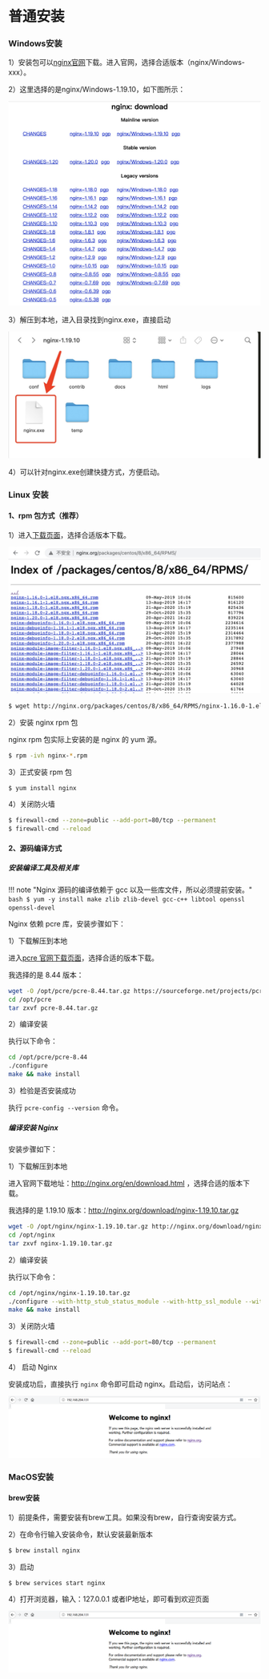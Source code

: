 # 普通安装

### Windows安装

1）安装包可以[nginx官网](https://nginx.org/en/download.html)下载。进入官网，选择合适版本（nginx/Windows-xxx）。


2）这里选择的是nginx/Windows-1.19.10，如下图所示：

![nginx-windows.jpg](images/nginx-windows.jpg)


3）解压到本地，进入目录找到nginx.exe，直接启动

![nginx-windows-2.jpg](images/nginx-windows-2.jpg)


4）可以针对nginx.exe创建快捷方式，方便启动。


### Linux 安装

#### 1、rpm 包方式（推荐）

1）进入[下载页面](http://nginx.org/packages/)，选择合适版本下载。

![nginx-windows.jpg](images/nginx-linux.jpg)

```bash
$ wget http://nginx.org/packages/centos/8/x86_64/RPMS/nginx-1.16.0-1.el8.ngx.x86_64.rpm  
```


2）安装 nginx rpm 包

nginx rpm 包实际上安装的是 nginx 的 yum 源。

```bash
$ rpm -ivh nginx-*.rpm
```


3）正式安装 rpm 包

```bash
$ yum install nginx
```


4）关闭防火墙

```bash
$ firewall-cmd --zone=public --add-port=80/tcp --permanent
$ firewall-cmd --reload
```


#### 2、源码编译方式

##### 安装编译工具及相关库

!!! note "Nginx 源码的编译依赖于 gcc 以及一些库文件，所以必须提前安装。"
    ```bash
        $ yum -y install make zlib zlib-devel gcc-c++ libtool openssl openssl-devel
    ```


Nginx 依赖 pcre 库，安装步骤如下：

1）下载解压到本地

进入[pcre 官网下载页面](https://sourceforge.net/projects/pcre/files/pcre/)，选择合适的版本下载。

我选择的是 8.44 版本：

```bash
wget -O /opt/pcre/pcre-8.44.tar.gz https://sourceforge.net/projects/pcre/files/pcre/8.44/pcre-8.44.zip/download
cd /opt/pcre
tar zxvf pcre-8.44.tar.gz
```


2）编译安装

执行以下命令：

```bash
cd /opt/pcre/pcre-8.44
./configure
make && make install
```


3）检验是否安装成功

执行 `pcre-config --version` 命令。


##### 编译安装 Nginx

安装步骤如下：


1）下载解压到本地

进入官网下载地址：http://nginx.org/en/download.html ，选择合适的版本下载。

我选择的是 1.19.10 版本：http://nginx.org/download/nginx-1.19.10.tar.gz

```bash
wget -O /opt/nginx/nginx-1.19.10.tar.gz http://nginx.org/download/nginx-1.19.10.tar.gz
cd /opt/nginx
tar zxvf nginx-1.19.10.tar.gz
```


2）编译安装

执行以下命令：

```bash
cd /opt/nginx/nginx-1.19.10.tar.gz
./configure --with-http_stub_status_module --with-http_ssl_module --with-pcre=/opt/pcre/pcre-8.44
make && make install
```


3）关闭防火墙

```bash
$ firewall-cmd --zone=public --add-port=80/tcp --permanent
$ firewall-cmd --reload
```


4） 启动 Nginx

安装成功后，直接执行 `nginx` 命令即可启动 nginx。启动后，访问站点：

![nginx-startup.png](images/nginx-startup.png)


### MacOS安装

#### brew安装

1）前提条件，需要安装有brew工具。如果没有brew，自行查询安装方式。


2）在命令行输入安装命令，默认安装最新版本

```bash
$ brew install nginx
```


3）启动
```bash
$ brew services start nginx
```


4）打开浏览器，输入：127.0.0.1 或者IP地址，即可看到欢迎页面

![nginx-startup.png](images/nginx-startup.png)